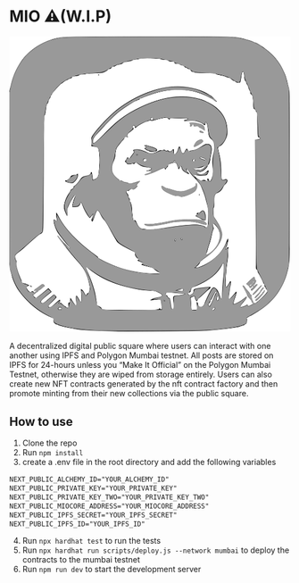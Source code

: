 # MIO ⚠️(W.I.P)

<img src="public/MIOICO.svg" >

A decentralized digital public square where users can interact with one another using IPFS and Polygon Mumbai testnet. All posts are stored on IPFS for 24-hours unless you “Make It Official” on the Polygon Mumbai Testnet, otherwise they are wiped from storage entirely. Users can also create new NFT contracts generated by the nft contract factory and then promote minting from their new collections via the public square.

## How to use

1. Clone the repo
2. Run `npm install`
3. create a .env file in the root directory and add the following variables

```
NEXT_PUBLIC_ALCHEMY_ID="YOUR_ALCHEMY_ID"
NEXT_PUBLIC_PRIVATE_KEY="YOUR_PRIVATE_KEY"
NEXT_PUBLIC_PRIVATE_KEY_TWO="YOUR_PRIVATE_KEY_TWO"
NEXT_PUBLIC_MIOCORE_ADDRESS="YOUR_MIOCORE_ADDRESS"
NEXT_PUBLIC_IPFS_SECRET="YOUR_IPFS_SECRET"
NEXT_PUBLIC_IPFS_ID="YOUR_IPFS_ID"

```

4. Run `npx hardhat test` to run the tests
5. Run `npx hardhat run scripts/deploy.js --network mumbai` to deploy the contracts to the mumbai testnet
6. Run `npm run dev` to start the development server
